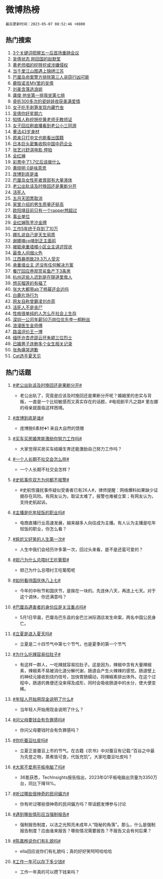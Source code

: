 # 微博热榜

`最后更新时间：2023-05-07 08:52:46 +0800`

## 热门搜索

1. [3个关键词把握五一后首场重磅会议](https://m.weibo.cn/search?containerid=100103type%3D1%26t%3D10%26q%3D%233%E4%B8%AA%E5%85%B3%E9%94%AE%E8%AF%8D%E6%8A%8A%E6%8F%A1%E4%BA%94%E4%B8%80%E5%90%8E%E9%A6%96%E5%9C%BA%E9%87%8D%E7%A3%85%E4%BC%9A%E8%AE%AE%23&stream_entry_id=51&isnewpage=1&extparam=seat%3D1%26dgr%3D0%26cate%3D10103%26pos%3D0%26stream_entry_id%3D51%26c_type%3D51%26filter_type%3Drealtimehot%26display_time%3D1683420763%26pre_seqid%3D168342076341701754967&luicode=10000011&lfid=106003type%253D25%2526t%253D3%2526disable_hot%253D1%2526filter_type%253Drealtimehot)
1. [吴倩状态 刚回国的赵默笙](https://m.weibo.cn/search?containerid=100103type%3D1%26t%3D10%26q%3D%E5%90%B4%E5%80%A9%E7%8A%B6%E6%80%81+%E5%88%9A%E5%9B%9E%E5%9B%BD%E7%9A%84%E8%B5%B5%E9%BB%98%E7%AC%99&stream_entry_id=31&isnewpage=1&extparam=seat%3D1%26q%3D%25E5%2590%25B4%25E5%2580%25A9%25E7%258A%25B6%25E6%2580%2581%2520%25E5%2588%259A%25E5%259B%259E%25E5%259B%25BD%25E7%259A%2584%25E8%25B5%25B5%25E9%25BB%2598%25E7%25AC%2599%26dgr%3D0%26cate%3D5001%26filter_type%3Drealtimehot%26stream_entry_id%3D31%26band_rank%3D1%26c_type%3D31%26lcate%3D5001%26pos%3D0%26realpos%3D1%26flag%3D2%26display_time%3D1683420763%26pre_seqid%3D168342076341701754967&luicode=10000011&lfid=106003type%253D25%2526t%253D3%2526disable_hot%253D1%2526filter_type%253Drealtimehot)
1. [黄老师唱的挖呀挖或涉嫌侵权](https://m.weibo.cn/search?containerid=100103type%3D1%26t%3D10%26q%3D%23%E9%BB%84%E8%80%81%E5%B8%88%E5%94%B1%E7%9A%84%E6%8C%96%E5%91%80%E6%8C%96%E6%88%96%E6%B6%89%E5%AB%8C%E4%BE%B5%E6%9D%83%23&stream_entry_id=31&isnewpage=1&extparam=seat%3D1%26q%3D%2523%25E9%25BB%2584%25E8%2580%2581%25E5%25B8%2588%25E5%2594%25B1%25E7%259A%2584%25E6%258C%2596%25E5%2591%2580%25E6%258C%2596%25E6%2588%2596%25E6%25B6%2589%25E5%25AB%258C%25E4%25BE%25B5%25E6%259D%2583%2523%26dgr%3D0%26cate%3D5001%26filter_type%3Drealtimehot%26stream_entry_id%3D31%26band_rank%3D2%26c_type%3D31%26lcate%3D5001%26pos%3D1%26realpos%3D2%26flag%3D0%26display_time%3D1683420763%26pre_seqid%3D168342076341701754967&luicode=10000011&lfid=106003type%253D25%2526t%253D3%2526disable_hot%253D1%2526filter_type%253Drealtimehot)
1. [当千里江山图遇上锦绣江苏](https://m.weibo.cn/search?containerid=100103type%3D1%26t%3D10%26q%3D%23%E5%BD%93%E5%8D%83%E9%87%8C%E6%B1%9F%E5%B1%B1%E5%9B%BE%E9%81%87%E4%B8%8A%E9%94%A6%E7%BB%A3%E6%B1%9F%E8%8B%8F%23&stream_entry_id=31&isnewpage=1&extparam=seat%3D1%26q%3D%2523%25E5%25BD%2593%25E5%258D%2583%25E9%2587%258C%25E6%25B1%259F%25E5%25B1%25B1%25E5%259B%25BE%25E9%2581%2587%25E4%25B8%258A%25E9%2594%25A6%25E7%25BB%25A3%25E6%25B1%259F%25E8%258B%258F%2523%26dgr%3D0%26cate%3D5001%26filter_type%3Drealtimehot%26stream_entry_id%3D31%26band_rank%3D3%26c_type%3D31%26lcate%3D5001%26pos%3D2%26realpos%3D3%26flag%3D0%26display_time%3D1683420763%26pre_seqid%3D168342076341701754967&luicode=10000011&lfid=106003type%253D25%2526t%253D3%2526disable_hot%253D1%2526filter_type%253Drealtimehot)
1. [巴厘岛命案警方排除第三人盗窃行凶可能](https://m.weibo.cn/search?containerid=100103type%3D1%26t%3D10%26q%3D%23%E5%B7%B4%E5%8E%98%E5%B2%9B%E5%91%BD%E6%A1%88%E8%AD%A6%E6%96%B9%E6%8E%92%E9%99%A4%E7%AC%AC%E4%B8%89%E4%BA%BA%E7%9B%97%E7%AA%83%E8%A1%8C%E5%87%B6%E5%8F%AF%E8%83%BD%23&stream_entry_id=31&isnewpage=1&extparam=seat%3D1%26q%3D%2523%25E5%25B7%25B4%25E5%258E%2598%25E5%25B2%259B%25E5%2591%25BD%25E6%25A1%2588%25E8%25AD%25A6%25E6%2596%25B9%25E6%258E%2592%25E9%2599%25A4%25E7%25AC%25AC%25E4%25B8%2589%25E4%25BA%25BA%25E7%259B%2597%25E7%25AA%2583%25E8%25A1%258C%25E5%2587%25B6%25E5%258F%25AF%25E8%2583%25BD%2523%26dgr%3D0%26cate%3D5001%26filter_type%3Drealtimehot%26stream_entry_id%3D31%26band_rank%3D4%26c_type%3D31%26lcate%3D5001%26pos%3D3%26realpos%3D4%26flag%3D0%26display_time%3D1683420763%26pre_seqid%3D168342076341701754967&luicode=10000011&lfid=106003type%253D25%2526t%253D3%2526disable_hot%253D1%2526filter_type%253Drealtimehot)
1. [鹿晗诺言MV里的吴倩](https://m.weibo.cn/search?containerid=100103type%3D1%26t%3D10%26q%3D%23%E9%B9%BF%E6%99%97%E8%AF%BA%E8%A8%80MV%E9%87%8C%E7%9A%84%E5%90%B4%E5%80%A9%23&stream_entry_id=31&isnewpage=1&extparam=seat%3D1%26q%3D%2523%25E9%25B9%25BF%25E6%2599%2597%25E8%25AF%25BA%25E8%25A8%2580MV%25E9%2587%258C%25E7%259A%2584%25E5%2590%25B4%25E5%2580%25A9%2523%26dgr%3D0%26cate%3D5001%26filter_type%3Drealtimehot%26stream_entry_id%3D31%26band_rank%3D5%26c_type%3D31%26lcate%3D5001%26pos%3D4%26realpos%3D5%26flag%3D0%26display_time%3D1683420763%26pre_seqid%3D168342076341701754967&luicode=10000011&lfid=106003type%253D25%2526t%253D3%2526disable_hot%253D1%2526filter_type%253Drealtimehot)
1. [刘美含落选浪姐](https://m.weibo.cn/search?containerid=100103type%3D1%26t%3D10%26q%3D%E5%88%98%E7%BE%8E%E5%90%AB%E8%90%BD%E9%80%89%E6%B5%AA%E5%A7%90&stream_entry_id=31&isnewpage=1&extparam=seat%3D1%26q%3D%25E5%2588%2598%25E7%25BE%258E%25E5%2590%25AB%25E8%2590%25BD%25E9%2580%2589%25E6%25B5%25AA%25E5%25A7%2590%26dgr%3D0%26cate%3D5001%26filter_type%3Drealtimehot%26stream_entry_id%3D31%26band_rank%3D6%26c_type%3D31%26lcate%3D5001%26pos%3D5%26realpos%3D6%26flag%3D16%26display_time%3D1683420763%26pre_seqid%3D168342076341701754967&luicode=10000011&lfid=106003type%253D25%2526t%253D3%2526disable_hot%253D1%2526filter_type%253Drealtimehot)
1. [龚俊 他坐第一排我坐第七排](https://m.weibo.cn/search?containerid=100103type%3D1%26t%3D10%26q%3D%E9%BE%9A%E4%BF%8A+%E4%BB%96%E5%9D%90%E7%AC%AC%E4%B8%80%E6%8E%92%E6%88%91%E5%9D%90%E7%AC%AC%E4%B8%83%E6%8E%92&stream_entry_id=31&isnewpage=1&extparam=seat%3D1%26q%3D%25E9%25BE%259A%25E4%25BF%258A%2520%25E4%25BB%2596%25E5%259D%2590%25E7%25AC%25AC%25E4%25B8%2580%25E6%258E%2592%25E6%2588%2591%25E5%259D%2590%25E7%25AC%25AC%25E4%25B8%2583%25E6%258E%2592%26dgr%3D0%26cate%3D5001%26filter_type%3Drealtimehot%26stream_entry_id%3D31%26band_rank%3D7%26c_type%3D31%26lcate%3D5001%26pos%3D6%26realpos%3D7%26flag%3D0%26display_time%3D1683420763%26pre_seqid%3D168342076341701754967&luicode=10000011&lfid=106003type%253D25%2526t%253D3%2526disable_hot%253D1%2526filter_type%253Drealtimehot)
1. [骨折300多次的瓷娃娃收获美满爱情](https://m.weibo.cn/search?containerid=100103type%3D1%26t%3D10%26q%3D%23%E9%AA%A8%E6%8A%98300%E5%A4%9A%E6%AC%A1%E7%9A%84%E7%93%B7%E5%A8%83%E5%A8%83%E6%94%B6%E8%8E%B7%E7%BE%8E%E6%BB%A1%E7%88%B1%E6%83%85%23&stream_entry_id=31&isnewpage=1&extparam=seat%3D1%26q%3D%2523%25E9%25AA%25A8%25E6%258A%2598300%25E5%25A4%259A%25E6%25AC%25A1%25E7%259A%2584%25E7%2593%25B7%25E5%25A8%2583%25E5%25A8%2583%25E6%2594%25B6%25E8%258E%25B7%25E7%25BE%258E%25E6%25BB%25A1%25E7%2588%25B1%25E6%2583%2585%2523%26dgr%3D0%26cate%3D5001%26filter_type%3Drealtimehot%26stream_entry_id%3D31%26band_rank%3D8%26c_type%3D31%26lcate%3D5001%26pos%3D7%26realpos%3D8%26flag%3D0%26display_time%3D1683420763%26pre_seqid%3D168342076341701754967&luicode=10000011&lfid=106003type%253D25%2526t%253D3%2526disable_hot%253D1%2526filter_type%253Drealtimehot)
1. [女子吃手剥笋发现内藏竹虫](https://m.weibo.cn/search?containerid=100103type%3D1%26t%3D10%26q%3D%23%E5%A5%B3%E5%AD%90%E5%90%83%E6%89%8B%E5%89%A5%E7%AC%8B%E5%8F%91%E7%8E%B0%E5%86%85%E8%97%8F%E7%AB%B9%E8%99%AB%23&stream_entry_id=31&isnewpage=1&extparam=seat%3D1%26q%3D%2523%25E5%25A5%25B3%25E5%25AD%2590%25E5%2590%2583%25E6%2589%258B%25E5%2589%25A5%25E7%25AC%258B%25E5%258F%2591%25E7%258E%25B0%25E5%2586%2585%25E8%2597%258F%25E7%25AB%25B9%25E8%2599%25AB%2523%26dgr%3D0%26cate%3D5001%26filter_type%3Drealtimehot%26stream_entry_id%3D31%26band_rank%3D9%26c_type%3D31%26lcate%3D5001%26pos%3D8%26realpos%3D9%26flag%3D0%26display_time%3D1683420763%26pre_seqid%3D168342076341701754967&luicode=10000011&lfid=106003type%253D25%2526t%253D3%2526disable_hot%253D1%2526filter_type%253Drealtimehot)
1. [吴倩你好星期六](https://m.weibo.cn/search?containerid=100103type%3D1%26t%3D10%26q%3D%E5%90%B4%E5%80%A9%E4%BD%A0%E5%A5%BD%E6%98%9F%E6%9C%9F%E5%85%AD&stream_entry_id=31&isnewpage=1&extparam=seat%3D1%26q%3D%25E5%2590%25B4%25E5%2580%25A9%25E4%25BD%25A0%25E5%25A5%25BD%25E6%2598%259F%25E6%259C%259F%25E5%2585%25AD%26dgr%3D0%26cate%3D5001%26filter_type%3Drealtimehot%26stream_entry_id%3D31%26band_rank%3D10%26c_type%3D31%26lcate%3D5001%26pos%3D9%26realpos%3D10%26flag%3D1%26display_time%3D1683420763%26pre_seqid%3D168342076341701754967&luicode=10000011&lfid=106003type%253D25%2526t%253D3%2526disable_hot%253D1%2526filter_type%253Drealtimehot)
1. [知情人称挖呀挖黄老师无教师证](https://m.weibo.cn/search?containerid=100103type%3D1%26t%3D10%26q%3D%23%E7%9F%A5%E6%83%85%E4%BA%BA%E7%A7%B0%E6%8C%96%E5%91%80%E6%8C%96%E9%BB%84%E8%80%81%E5%B8%88%E6%97%A0%E6%95%99%E5%B8%88%E8%AF%81%23&stream_entry_id=31&isnewpage=1&extparam=seat%3D1%26q%3D%2523%25E7%259F%25A5%25E6%2583%2585%25E4%25BA%25BA%25E7%25A7%25B0%25E6%258C%2596%25E5%2591%2580%25E6%258C%2596%25E9%25BB%2584%25E8%2580%2581%25E5%25B8%2588%25E6%2597%25A0%25E6%2595%2599%25E5%25B8%2588%25E8%25AF%2581%2523%26dgr%3D0%26cate%3D5001%26filter_type%3Drealtimehot%26stream_entry_id%3D31%26band_rank%3D11%26c_type%3D31%26lcate%3D5001%26pos%3D10%26realpos%3D11%26flag%3D2%26display_time%3D1683420763%26pre_seqid%3D168342076341701754967&luicode=10000011&lfid=106003type%253D25%2526t%253D3%2526disable_hot%253D1%2526filter_type%253Drealtimehot)
1. [女子回应刷直播看到老公小三同游](https://m.weibo.cn/search?containerid=100103type%3D1%26t%3D10%26q%3D%23%E5%A5%B3%E5%AD%90%E5%9B%9E%E5%BA%94%E5%88%B7%E7%9B%B4%E6%92%AD%E7%9C%8B%E5%88%B0%E8%80%81%E5%85%AC%E5%B0%8F%E4%B8%89%E5%90%8C%E6%B8%B8%23&stream_entry_id=31&isnewpage=1&extparam=seat%3D1%26q%3D%2523%25E5%25A5%25B3%25E5%25AD%2590%25E5%259B%259E%25E5%25BA%2594%25E5%2588%25B7%25E7%259B%25B4%25E6%2592%25AD%25E7%259C%258B%25E5%2588%25B0%25E8%2580%2581%25E5%2585%25AC%25E5%25B0%258F%25E4%25B8%2589%25E5%2590%258C%25E6%25B8%25B8%2523%26dgr%3D0%26cate%3D5001%26filter_type%3Drealtimehot%26stream_entry_id%3D31%26band_rank%3D12%26c_type%3D31%26lcate%3D5001%26pos%3D11%26realpos%3D12%26flag%3D2%26display_time%3D1683420763%26pre_seqid%3D168342076341701754967&luicode=10000011&lfid=106003type%253D25%2526t%253D3%2526disable_hot%253D1%2526filter_type%253Drealtimehot)
1. [董洁43岁身材](https://m.weibo.cn/search?containerid=100103type%3D1%26t%3D10%26q%3D%23%E8%91%A3%E6%B4%8143%E5%B2%81%E8%BA%AB%E6%9D%90%23&stream_entry_id=31&isnewpage=1&extparam=seat%3D1%26q%3D%2523%25E8%2591%25A3%25E6%25B4%258143%25E5%25B2%2581%25E8%25BA%25AB%25E6%259D%2590%2523%26dgr%3D0%26cate%3D5001%26filter_type%3Drealtimehot%26stream_entry_id%3D31%26band_rank%3D13%26c_type%3D31%26lcate%3D5001%26pos%3D12%26realpos%3D13%26flag%3D1%26display_time%3D1683420763%26pre_seqid%3D168342076341701754967&luicode=10000011&lfid=106003type%253D25%2526t%253D3%2526disable_hot%253D1%2526filter_type%253Drealtimehot)
1. [原来只打中文也能看出国籍](https://m.weibo.cn/search?containerid=100103type%3D1%26t%3D10%26q%3D%23%E5%8E%9F%E6%9D%A5%E5%8F%AA%E6%89%93%E4%B8%AD%E6%96%87%E4%B9%9F%E8%83%BD%E7%9C%8B%E5%87%BA%E5%9B%BD%E7%B1%8D%23&stream_entry_id=31&isnewpage=1&extparam=seat%3D1%26q%3D%2523%25E5%258E%259F%25E6%259D%25A5%25E5%258F%25AA%25E6%2589%2593%25E4%25B8%25AD%25E6%2596%2587%25E4%25B9%259F%25E8%2583%25BD%25E7%259C%258B%25E5%2587%25BA%25E5%259B%25BD%25E7%25B1%258D%2523%26dgr%3D0%26cate%3D5001%26filter_type%3Drealtimehot%26stream_entry_id%3D31%26band_rank%3D14%26c_type%3D31%26lcate%3D5001%26pos%3D13%26realpos%3D14%26flag%3D1%26display_time%3D1683420763%26pre_seqid%3D168342076341701754967&luicode=10000011&lfid=106003type%253D25%2526t%253D3%2526disable_hot%253D1%2526filter_type%253Drealtimehot)
1. [日本巨头密集收购中国中药企业](https://m.weibo.cn/search?containerid=100103type%3D1%26t%3D10%26q%3D%23%E6%97%A5%E6%9C%AC%E5%B7%A8%E5%A4%B4%E5%AF%86%E9%9B%86%E6%94%B6%E8%B4%AD%E4%B8%AD%E5%9B%BD%E4%B8%AD%E8%8D%AF%E4%BC%81%E4%B8%9A%23&stream_entry_id=31&isnewpage=1&extparam=seat%3D1%26q%3D%2523%25E6%2597%25A5%25E6%259C%25AC%25E5%25B7%25A8%25E5%25A4%25B4%25E5%25AF%2586%25E9%259B%2586%25E6%2594%25B6%25E8%25B4%25AD%25E4%25B8%25AD%25E5%259B%25BD%25E4%25B8%25AD%25E8%258D%25AF%25E4%25BC%2581%25E4%25B8%259A%2523%26dgr%3D0%26cate%3D5001%26filter_type%3Drealtimehot%26stream_entry_id%3D31%26band_rank%3D15%26c_type%3D31%26lcate%3D5001%26pos%3D14%26realpos%3D15%26flag%3D1%26display_time%3D1683420763%26pre_seqid%3D168342076341701754967&luicode=10000011&lfid=106003type%253D25%2526t%253D3%2526disable_hot%253D1%2526filter_type%253Drealtimehot)
1. [张艺兴舒淇电影 停拍](https://m.weibo.cn/search?containerid=100103type%3D1%26t%3D10%26q%3D%E5%BC%A0%E8%89%BA%E5%85%B4%E8%88%92%E6%B7%87%E7%94%B5%E5%BD%B1+%E5%81%9C%E6%8B%8D&stream_entry_id=31&isnewpage=1&extparam=seat%3D1%26q%3D%25E5%25BC%25A0%25E8%2589%25BA%25E5%2585%25B4%25E8%2588%2592%25E6%25B7%2587%25E7%2594%25B5%25E5%25BD%25B1%2520%25E5%2581%259C%25E6%258B%258D%26dgr%3D0%26cate%3D5001%26filter_type%3Drealtimehot%26stream_entry_id%3D31%26band_rank%3D16%26c_type%3D31%26lcate%3D5001%26pos%3D15%26realpos%3D16%26flag%3D0%26display_time%3D1683420763%26pre_seqid%3D168342076341701754967&luicode=10000011&lfid=106003type%253D25%2526t%253D3%2526disable_hot%253D1%2526filter_type%253Drealtimehot)
1. [全红婵](https://m.weibo.cn/search?containerid=100103type%3D1%26t%3D10%26q%3D%E5%85%A8%E7%BA%A2%E5%A9%B5&stream_entry_id=31&isnewpage=1&extparam=seat%3D1%26q%3D%25E5%2585%25A8%25E7%25BA%25A2%25E5%25A9%25B5%26dgr%3D0%26cate%3D5001%26filter_type%3Drealtimehot%26stream_entry_id%3D31%26band_rank%3D17%26c_type%3D31%26lcate%3D5001%26pos%3D16%26realpos%3D17%26flag%3D0%26display_time%3D1683420763%26pre_seqid%3D168342076341701754967&luicode=10000011&lfid=106003type%253D25%2526t%253D3%2526disable_hot%253D1%2526filter_type%253Drealtimehot)
1. [彩票中了1.7亿后该做什么](https://m.weibo.cn/search?containerid=100103type%3D1%26t%3D10%26q%3D%23%E5%BD%A9%E7%A5%A8%E4%B8%AD%E4%BA%861.7%E4%BA%BF%E5%90%8E%E8%AF%A5%E5%81%9A%E4%BB%80%E4%B9%88%23&stream_entry_id=31&isnewpage=1&extparam=seat%3D1%26q%3D%2523%25E5%25BD%25A9%25E7%25A5%25A8%25E4%25B8%25AD%25E4%25BA%25861.7%25E4%25BA%25BF%25E5%2590%258E%25E8%25AF%25A5%25E5%2581%259A%25E4%25BB%2580%25E4%25B9%2588%2523%26dgr%3D0%26cate%3D5001%26filter_type%3Drealtimehot%26stream_entry_id%3D31%26band_rank%3D18%26c_type%3D31%26lcate%3D5001%26pos%3D17%26realpos%3D18%26flag%3D0%26display_time%3D1683420763%26pre_seqid%3D168342076341701754967&luicode=10000011&lfid=106003type%253D25%2526t%253D3%2526disable_hot%253D1%2526filter_type%253Drealtimehot)
1. [黄晓明 0是啥意思](https://m.weibo.cn/search?containerid=100103type%3D1%26t%3D10%26q%3D%E9%BB%84%E6%99%93%E6%98%8E+0%E6%98%AF%E5%95%A5%E6%84%8F%E6%80%9D&stream_entry_id=31&isnewpage=1&extparam=seat%3D1%26q%3D%25E9%25BB%2584%25E6%2599%2593%25E6%2598%258E%25200%25E6%2598%25AF%25E5%2595%25A5%25E6%2584%258F%25E6%2580%259D%26dgr%3D0%26cate%3D5001%26filter_type%3Drealtimehot%26stream_entry_id%3D31%26band_rank%3D19%26c_type%3D31%26lcate%3D5001%26pos%3D18%26realpos%3D19%26flag%3D0%26display_time%3D1683420763%26pre_seqid%3D168342076341701754967&luicode=10000011&lfid=106003type%253D25%2526t%253D3%2526disable_hot%253D1%2526filter_type%253Drealtimehot)
1. [庞博到底是谁](https://m.weibo.cn/search?containerid=100103type%3D1%26t%3D10%26q%3D%23%E5%BA%9E%E5%8D%9A%E5%88%B0%E5%BA%95%E6%98%AF%E8%B0%81%23&stream_entry_id=31&isnewpage=1&extparam=seat%3D1%26q%3D%2523%25E5%25BA%259E%25E5%258D%259A%25E5%2588%25B0%25E5%25BA%2595%25E6%2598%25AF%25E8%25B0%2581%2523%26dgr%3D0%26cate%3D5001%26filter_type%3Drealtimehot%26stream_entry_id%3D31%26band_rank%3D20%26c_type%3D31%26lcate%3D5001%26pos%3D19%26realpos%3D20%26flag%3D0%26display_time%3D1683420763%26pre_seqid%3D168342076341701754967&luicode=10000011&lfid=106003type%253D25%2526t%253D3%2526disable_hot%253D1%2526filter_type%253Drealtimehot)
1. [巴厘岛女性死者胃部有大量液体](https://m.weibo.cn/search?containerid=100103type%3D1%26t%3D10%26q%3D%23%E5%B7%B4%E5%8E%98%E5%B2%9B%E5%A5%B3%E6%80%A7%E6%AD%BB%E8%80%85%E8%83%83%E9%83%A8%E6%9C%89%E5%A4%A7%E9%87%8F%E6%B6%B2%E4%BD%93%23&stream_entry_id=31&isnewpage=1&extparam=seat%3D1%26q%3D%2523%25E5%25B7%25B4%25E5%258E%2598%25E5%25B2%259B%25E5%25A5%25B3%25E6%2580%25A7%25E6%25AD%25BB%25E8%2580%2585%25E8%2583%2583%25E9%2583%25A8%25E6%259C%2589%25E5%25A4%25A7%25E9%2587%258F%25E6%25B6%25B2%25E4%25BD%2593%2523%26dgr%3D0%26cate%3D5001%26filter_type%3Drealtimehot%26stream_entry_id%3D31%26band_rank%3D21%26c_type%3D31%26lcate%3D5001%26pos%3D20%26realpos%3D21%26flag%3D2%26display_time%3D1683420763%26pre_seqid%3D168342076341701754967&luicode=10000011&lfid=106003type%253D25%2526t%253D3%2526disable_hot%253D1%2526filter_type%253Drealtimehot)
1. [老公出轨该及时挽回还是果断分开](https://m.weibo.cn/search?containerid=100103type%3D1%26t%3D10%26q%3D%23%E8%80%81%E5%85%AC%E5%87%BA%E8%BD%A8%E8%AF%A5%E5%8F%8A%E6%97%B6%E6%8C%BD%E5%9B%9E%E8%BF%98%E6%98%AF%E6%9E%9C%E6%96%AD%E5%88%86%E5%BC%80%23&stream_entry_id=31&isnewpage=1&extparam=seat%3D1%26q%3D%2523%25E8%2580%2581%25E5%2585%25AC%25E5%2587%25BA%25E8%25BD%25A8%25E8%25AF%25A5%25E5%258F%258A%25E6%2597%25B6%25E6%258C%25BD%25E5%259B%259E%25E8%25BF%2598%25E6%2598%25AF%25E6%259E%259C%25E6%2596%25AD%25E5%2588%2586%25E5%25BC%2580%2523%26dgr%3D0%26cate%3D5001%26filter_type%3Drealtimehot%26stream_entry_id%3D31%26band_rank%3D22%26c_type%3D31%26lcate%3D5001%26pos%3D21%26realpos%3D22%26flag%3D1%26display_time%3D1683420763%26pre_seqid%3D168342076341701754967&luicode=10000011&lfid=106003type%253D25%2526t%253D3%2526disable_hot%253D1%2526filter_type%253Drealtimehot)
1. [活死人](https://m.weibo.cn/search?containerid=100103type%3D1%26t%3D10%26q%3D%E6%B4%BB%E6%AD%BB%E4%BA%BA&stream_entry_id=31&isnewpage=1&extparam=seat%3D1%26q%3D%25E6%25B4%25BB%25E6%25AD%25BB%25E4%25BA%25BA%26dgr%3D0%26cate%3D5001%26filter_type%3Drealtimehot%26stream_entry_id%3D31%26band_rank%3D23%26c_type%3D31%26lcate%3D5001%26pos%3D22%26realpos%3D23%26flag%3D0%26display_time%3D1683420763%26pre_seqid%3D168342076341701754967&luicode=10000011&lfid=106003type%253D25%2526t%253D3%2526disable_hot%253D1%2526filter_type%253Drealtimehot)
1. [五月天团票取消](https://m.weibo.cn/search?containerid=100103type%3D1%26t%3D10%26q%3D%23%E4%BA%94%E6%9C%88%E5%A4%A9%E5%9B%A2%E7%A5%A8%E5%8F%96%E6%B6%88%23&stream_entry_id=31&isnewpage=1&extparam=seat%3D1%26q%3D%2523%25E4%25BA%2594%25E6%259C%2588%25E5%25A4%25A9%25E5%259B%25A2%25E7%25A5%25A8%25E5%258F%2596%25E6%25B6%2588%2523%26dgr%3D0%26cate%3D5001%26filter_type%3Drealtimehot%26stream_entry_id%3D31%26band_rank%3D24%26c_type%3D31%26lcate%3D5001%26pos%3D23%26realpos%3D24%26flag%3D1%26display_time%3D1683420763%26pre_seqid%3D168342076341701754967&luicode=10000011&lfid=106003type%253D25%2526t%253D3%2526disable_hot%253D1%2526filter_type%253Drealtimehot)
1. [家里介绍的男生质量还挺高](https://m.weibo.cn/search?containerid=100103type%3D1%26t%3D10%26q%3D%23%E5%AE%B6%E9%87%8C%E4%BB%8B%E7%BB%8D%E7%9A%84%E7%94%B7%E7%94%9F%E8%B4%A8%E9%87%8F%E8%BF%98%E6%8C%BA%E9%AB%98%23&stream_entry_id=31&isnewpage=1&extparam=seat%3D1%26q%3D%2523%25E5%25AE%25B6%25E9%2587%258C%25E4%25BB%258B%25E7%25BB%258D%25E7%259A%2584%25E7%2594%25B7%25E7%2594%259F%25E8%25B4%25A8%25E9%2587%258F%25E8%25BF%2598%25E6%258C%25BA%25E9%25AB%2598%2523%26dgr%3D0%26cate%3D5001%26filter_type%3Drealtimehot%26stream_entry_id%3D31%26band_rank%3D25%26c_type%3D31%26lcate%3D5001%26pos%3D24%26realpos%3D25%26flag%3D0%26display_time%3D1683420763%26pre_seqid%3D168342076341701754967&luicode=10000011&lfid=106003type%253D25%2526t%253D3%2526disable_hot%253D1%2526filter_type%253Drealtimehot)
1. [欧阳靖目前只有一个rapper想超过](https://m.weibo.cn/search?containerid=100103type%3D1%26t%3D10%26q%3D%23%E6%AC%A7%E9%98%B3%E9%9D%96%E7%9B%AE%E5%89%8D%E5%8F%AA%E6%9C%89%E4%B8%80%E4%B8%AArapper%E6%83%B3%E8%B6%85%E8%BF%87%23&stream_entry_id=31&isnewpage=1&extparam=seat%3D1%26q%3D%2523%25E6%25AC%25A7%25E9%2598%25B3%25E9%259D%2596%25E7%259B%25AE%25E5%2589%258D%25E5%258F%25AA%25E6%259C%2589%25E4%25B8%2580%25E4%25B8%25AArapper%25E6%2583%25B3%25E8%25B6%2585%25E8%25BF%2587%2523%26dgr%3D0%26cate%3D5001%26filter_type%3Drealtimehot%26stream_entry_id%3D31%26band_rank%3D26%26c_type%3D31%26lcate%3D5001%26pos%3D25%26realpos%3D26%26flag%3D1%26display_time%3D1683420763%26pre_seqid%3D168342076341701754967&luicode=10000011&lfid=106003type%253D25%2526t%253D3%2526disable_hot%253D1%2526filter_type%253Drealtimehot)
1. [事业单位](https://m.weibo.cn/search?containerid=100103type%3D1%26t%3D10%26q%3D%E4%BA%8B%E4%B8%9A%E5%8D%95%E4%BD%8D&stream_entry_id=31&isnewpage=1&extparam=seat%3D1%26q%3D%25E4%25BA%258B%25E4%25B8%259A%25E5%258D%2595%25E4%25BD%258D%26dgr%3D0%26cate%3D5001%26filter_type%3Drealtimehot%26stream_entry_id%3D31%26band_rank%3D27%26c_type%3D31%26lcate%3D5001%26pos%3D26%26realpos%3D27%26flag%3D1%26display_time%3D1683420763%26pre_seqid%3D168342076341701754967&luicode=10000011&lfid=106003type%253D25%2526t%253D3%2526disable_hot%253D1%2526filter_type%253Drealtimehot)
1. [全红婵陈芋汐金牌](https://m.weibo.cn/search?containerid=100103type%3D1%26t%3D10%26q%3D%23%E5%85%A8%E7%BA%A2%E5%A9%B5%E9%99%88%E8%8A%8B%E6%B1%90%E9%87%91%E7%89%8C%23&stream_entry_id=31&isnewpage=1&extparam=seat%3D1%26q%3D%2523%25E5%2585%25A8%25E7%25BA%25A2%25E5%25A9%25B5%25E9%2599%2588%25E8%258A%258B%25E6%25B1%2590%25E9%2587%2591%25E7%2589%258C%2523%26dgr%3D0%26cate%3D5001%26filter_type%3Drealtimehot%26stream_entry_id%3D31%26band_rank%3D28%26c_type%3D31%26lcate%3D5001%26pos%3D27%26realpos%3D28%26flag%3D1%26display_time%3D1683420763%26pre_seqid%3D168342076341701754967&luicode=10000011&lfid=106003type%253D25%2526t%253D3%2526disable_hot%253D1%2526filter_type%253Drealtimehot)
1. [工作5年终于存到了10万](https://m.weibo.cn/search?containerid=100103type%3D1%26t%3D10%26q%3D%23%E5%B7%A5%E4%BD%9C5%E5%B9%B4%E7%BB%88%E4%BA%8E%E5%AD%98%E5%88%B0%E4%BA%8610%E4%B8%87%23&stream_entry_id=31&isnewpage=1&extparam=seat%3D1%26q%3D%2523%25E5%25B7%25A5%25E4%25BD%259C5%25E5%25B9%25B4%25E7%25BB%2588%25E4%25BA%258E%25E5%25AD%2598%25E5%2588%25B0%25E4%25BA%258610%25E4%25B8%2587%2523%26dgr%3D0%26cate%3D5001%26filter_type%3Drealtimehot%26stream_entry_id%3D31%26band_rank%3D29%26c_type%3D31%26lcate%3D5001%26pos%3D28%26realpos%3D29%26flag%3D0%26display_time%3D1683420763%26pre_seqid%3D168342076341701754967&luicode=10000011&lfid=106003type%253D25%2526t%253D3%2526disable_hot%253D1%2526filter_type%253Drealtimehot)
1. [娜扎说自己是天生丽质](https://m.weibo.cn/search?containerid=100103type%3D1%26t%3D10%26q%3D%23%E5%A8%9C%E6%89%8E%E8%AF%B4%E8%87%AA%E5%B7%B1%E6%98%AF%E5%A4%A9%E7%94%9F%E4%B8%BD%E8%B4%A8%23&stream_entry_id=31&isnewpage=1&extparam=seat%3D1%26q%3D%2523%25E5%25A8%259C%25E6%2589%258E%25E8%25AF%25B4%25E8%2587%25AA%25E5%25B7%25B1%25E6%2598%25AF%25E5%25A4%25A9%25E7%2594%259F%25E4%25B8%25BD%25E8%25B4%25A8%2523%26dgr%3D0%26cate%3D5001%26filter_type%3Drealtimehot%26stream_entry_id%3D31%26band_rank%3D30%26c_type%3D31%26lcate%3D5001%26pos%3D29%26realpos%3D30%26flag%3D1%26display_time%3D1683420763%26pre_seqid%3D168342076341701754967&luicode=10000011&lfid=106003type%253D25%2526t%253D3%2526disable_hot%253D1%2526filter_type%253Drealtimehot)
1. [谢娜嗑cp嗑到正主面前](https://m.weibo.cn/search?containerid=100103type%3D1%26t%3D10%26q%3D%23%E8%B0%A2%E5%A8%9C%E5%97%91cp%E5%97%91%E5%88%B0%E6%AD%A3%E4%B8%BB%E9%9D%A2%E5%89%8D%23&stream_entry_id=31&isnewpage=1&extparam=seat%3D1%26q%3D%2523%25E8%25B0%25A2%25E5%25A8%259C%25E5%2597%2591cp%25E5%2597%2591%25E5%2588%25B0%25E6%25AD%25A3%25E4%25B8%25BB%25E9%259D%25A2%25E5%2589%258D%2523%26dgr%3D0%26cate%3D5001%26filter_type%3Drealtimehot%26stream_entry_id%3D31%26band_rank%3D31%26c_type%3D31%26lcate%3D5001%26pos%3D30%26realpos%3D31%26flag%3D0%26display_time%3D1683420763%26pre_seqid%3D168342076341701754967&luicode=10000011&lfid=106003type%253D25%2526t%253D3%2526disable_hot%253D1%2526filter_type%253Drealtimehot)
1. [被砸承重墙楼小区业主讲述现状](https://m.weibo.cn/search?containerid=100103type%3D1%26t%3D10%26q%3D%23%E8%A2%AB%E7%A0%B8%E6%89%BF%E9%87%8D%E5%A2%99%E6%A5%BC%E5%B0%8F%E5%8C%BA%E4%B8%9A%E4%B8%BB%E8%AE%B2%E8%BF%B0%E7%8E%B0%E7%8A%B6%23&stream_entry_id=31&isnewpage=1&extparam=seat%3D1%26q%3D%2523%25E8%25A2%25AB%25E7%25A0%25B8%25E6%2589%25BF%25E9%2587%258D%25E5%25A2%2599%25E6%25A5%25BC%25E5%25B0%258F%25E5%258C%25BA%25E4%25B8%259A%25E4%25B8%25BB%25E8%25AE%25B2%25E8%25BF%25B0%25E7%258E%25B0%25E7%258A%25B6%2523%26dgr%3D0%26cate%3D5001%26filter_type%3Drealtimehot%26stream_entry_id%3D31%26band_rank%3D32%26c_type%3D31%26lcate%3D5001%26pos%3D31%26realpos%3D32%26flag%3D1%26display_time%3D1683420763%26pre_seqid%3D168342076341701754967&luicode=10000011&lfid=106003type%253D25%2526t%253D3%2526disable_hot%253D1%2526filter_type%253Drealtimehot)
1. [最食人间烟火色](https://m.weibo.cn/search?containerid=100103type%3D1%26t%3D10%26q%3D%E6%9C%80%E9%A3%9F%E4%BA%BA%E9%97%B4%E7%83%9F%E7%81%AB%E8%89%B2&stream_entry_id=31&isnewpage=1&extparam=seat%3D1%26q%3D%25E6%259C%2580%25E9%25A3%259F%25E4%25BA%25BA%25E9%2597%25B4%25E7%2583%259F%25E7%2581%25AB%25E8%2589%25B2%26dgr%3D0%26cate%3D5001%26filter_type%3Drealtimehot%26stream_entry_id%3D31%26band_rank%3D33%26c_type%3D31%26lcate%3D5001%26pos%3D32%26realpos%3D33%26flag%3D1%26display_time%3D1683420763%26pre_seqid%3D168342076341701754967&luicode=10000011&lfid=106003type%253D25%2526t%253D3%2526disable_hot%253D1%2526filter_type%253Drealtimehot)
1. [江西暴雨致29.3万人受灾](https://m.weibo.cn/search?containerid=100103type%3D1%26t%3D10%26q%3D%23%E6%B1%9F%E8%A5%BF%E6%9A%B4%E9%9B%A8%E8%87%B429.3%E4%B8%87%E4%BA%BA%E5%8F%97%E7%81%BE%23&stream_entry_id=31&isnewpage=1&extparam=seat%3D1%26q%3D%2523%25E6%25B1%259F%25E8%25A5%25BF%25E6%259A%25B4%25E9%259B%25A8%25E8%2587%25B429.3%25E4%25B8%2587%25E4%25BA%25BA%25E5%258F%2597%25E7%2581%25BE%2523%26dgr%3D0%26cate%3D5001%26filter_type%3Drealtimehot%26stream_entry_id%3D31%26band_rank%3D34%26c_type%3D31%26lcate%3D5001%26pos%3D33%26realpos%3D34%26flag%3D0%26display_time%3D1683420763%26pre_seqid%3D168342076341701754967&luicode=10000011&lfid=106003type%253D25%2526t%253D3%2526disable_hot%253D1%2526filter_type%253Drealtimehot)
1. [承重墙业主 还没有任何解决方案](https://m.weibo.cn/search?containerid=100103type%3D1%26t%3D10%26q%3D%E6%89%BF%E9%87%8D%E5%A2%99%E4%B8%9A%E4%B8%BB+%E8%BF%98%E6%B2%A1%E6%9C%89%E4%BB%BB%E4%BD%95%E8%A7%A3%E5%86%B3%E6%96%B9%E6%A1%88&stream_entry_id=31&isnewpage=1&extparam=seat%3D1%26q%3D%25E6%2589%25BF%25E9%2587%258D%25E5%25A2%2599%25E4%25B8%259A%25E4%25B8%25BB%2520%25E8%25BF%2598%25E6%25B2%25A1%25E6%259C%2589%25E4%25BB%25BB%25E4%25BD%2595%25E8%25A7%25A3%25E5%2586%25B3%25E6%2596%25B9%25E6%25A1%2588%26dgr%3D0%26cate%3D5001%26filter_type%3Drealtimehot%26stream_entry_id%3D31%26band_rank%3D35%26c_type%3D31%26lcate%3D5001%26pos%3D34%26realpos%3D35%26flag%3D0%26display_time%3D1683420763%26pre_seqid%3D168342076341701754967&luicode=10000011&lfid=106003type%253D25%2526t%253D3%2526disable_hot%253D1%2526filter_type%253Drealtimehot)
1. [餐厅回应养观赏鲨鱼产下3条崽](https://m.weibo.cn/search?containerid=100103type%3D1%26t%3D10%26q%3D%23%E9%A4%90%E5%8E%85%E5%9B%9E%E5%BA%94%E5%85%BB%E8%A7%82%E8%B5%8F%E9%B2%A8%E9%B1%BC%E4%BA%A7%E4%B8%8B3%E6%9D%A1%E5%B4%BD%23&stream_entry_id=31&isnewpage=1&extparam=seat%3D1%26q%3D%2523%25E9%25A4%2590%25E5%258E%2585%25E5%259B%259E%25E5%25BA%2594%25E5%2585%25BB%25E8%25A7%2582%25E8%25B5%258F%25E9%25B2%25A8%25E9%25B1%25BC%25E4%25BA%25A7%25E4%25B8%258B3%25E6%259D%25A1%25E5%25B4%25BD%2523%26dgr%3D0%26cate%3D5001%26filter_type%3Drealtimehot%26stream_entry_id%3D31%26band_rank%3D36%26c_type%3D31%26lcate%3D5001%26pos%3D35%26realpos%3D36%26flag%3D0%26display_time%3D1683420763%26pre_seqid%3D168342076341701754967&luicode=10000011&lfid=106003type%253D25%2526t%253D3%2526disable_hot%253D1%2526filter_type%253Drealtimehot)
1. [杭州这些人迟到是在隧道里救人](https://m.weibo.cn/search?containerid=100103type%3D1%26t%3D10%26q%3D%23%E6%9D%AD%E5%B7%9E%E8%BF%99%E4%BA%9B%E4%BA%BA%E8%BF%9F%E5%88%B0%E6%98%AF%E5%9C%A8%E9%9A%A7%E9%81%93%E9%87%8C%E6%95%91%E4%BA%BA%23&stream_entry_id=31&isnewpage=1&extparam=seat%3D1%26q%3D%2523%25E6%259D%25AD%25E5%25B7%259E%25E8%25BF%2599%25E4%25BA%259B%25E4%25BA%25BA%25E8%25BF%259F%25E5%2588%25B0%25E6%2598%25AF%25E5%259C%25A8%25E9%259A%25A7%25E9%2581%2593%25E9%2587%258C%25E6%2595%2591%25E4%25BA%25BA%2523%26dgr%3D0%26cate%3D5001%26filter_type%3Drealtimehot%26stream_entry_id%3D31%26band_rank%3D37%26c_type%3D31%26lcate%3D5001%26pos%3D36%26realpos%3D37%26flag%3D1%26display_time%3D1683420763%26pre_seqid%3D168342076341701754967&luicode=10000011&lfid=106003type%253D25%2526t%253D3%2526disable_hot%253D1%2526filter_type%253Drealtimehot)
1. [想买榴莲的有福了](https://m.weibo.cn/search?containerid=100103type%3D1%26t%3D10%26q%3D%23%E6%83%B3%E4%B9%B0%E6%A6%B4%E8%8E%B2%E7%9A%84%E6%9C%89%E7%A6%8F%E4%BA%86%23&stream_entry_id=31&isnewpage=1&extparam=seat%3D1%26q%3D%2523%25E6%2583%25B3%25E4%25B9%25B0%25E6%25A6%25B4%25E8%258E%25B2%25E7%259A%2584%25E6%259C%2589%25E7%25A6%258F%25E4%25BA%2586%2523%26dgr%3D0%26cate%3D5001%26filter_type%3Drealtimehot%26stream_entry_id%3D31%26band_rank%3D38%26c_type%3D31%26lcate%3D5001%26pos%3D37%26realpos%3D38%26flag%3D1%26display_time%3D1683420763%26pre_seqid%3D168342076341701754967&luicode=10000011&lfid=106003type%253D25%2526t%253D3%2526disable_hot%253D1%2526filter_type%253Drealtimehot)
1. [张大大都带ab了杨幂还会远吗](https://m.weibo.cn/search?containerid=100103type%3D1%26t%3D10%26q%3D%23%E5%BC%A0%E5%A4%A7%E5%A4%A7%E9%83%BD%E5%B8%A6ab%E4%BA%86%E6%9D%A8%E5%B9%82%E8%BF%98%E4%BC%9A%E8%BF%9C%E5%90%97%23&stream_entry_id=31&isnewpage=1&extparam=seat%3D1%26q%3D%2523%25E5%25BC%25A0%25E5%25A4%25A7%25E5%25A4%25A7%25E9%2583%25BD%25E5%25B8%25A6ab%25E4%25BA%2586%25E6%259D%25A8%25E5%25B9%2582%25E8%25BF%2598%25E4%25BC%259A%25E8%25BF%259C%25E5%2590%2597%2523%26dgr%3D0%26cate%3D5001%26filter_type%3Drealtimehot%26stream_entry_id%3D31%26band_rank%3D39%26c_type%3D31%26lcate%3D5001%26pos%3D38%26realpos%3D39%26flag%3D1%26display_time%3D1683420763%26pre_seqid%3D168342076341701754967&luicode=10000011&lfid=106003type%253D25%2526t%253D3%2526disable_hot%253D1%2526filter_type%253Drealtimehot)
1. [白鹿片场行为](https://m.weibo.cn/search?containerid=100103type%3D1%26t%3D10%26q%3D%23%E7%99%BD%E9%B9%BF%E7%89%87%E5%9C%BA%E8%A1%8C%E4%B8%BA%23&stream_entry_id=31&isnewpage=1&extparam=seat%3D1%26q%3D%2523%25E7%2599%25BD%25E9%25B9%25BF%25E7%2589%2587%25E5%259C%25BA%25E8%25A1%258C%25E4%25B8%25BA%2523%26dgr%3D0%26cate%3D5001%26filter_type%3Drealtimehot%26stream_entry_id%3D31%26band_rank%3D40%26c_type%3D31%26lcate%3D5001%26pos%3D39%26realpos%3D40%26flag%3D0%26display_time%3D1683420763%26pre_seqid%3D168342076341701754967&luicode=10000011&lfid=106003type%253D25%2526t%253D3%2526disable_hot%253D1%2526filter_type%253Drealtimehot)
1. [网友自称曾霸凌刘亦菲](https://m.weibo.cn/search?containerid=100103type%3D1%26t%3D10%26q%3D%23%E7%BD%91%E5%8F%8B%E8%87%AA%E7%A7%B0%E6%9B%BE%E9%9C%B8%E5%87%8C%E5%88%98%E4%BA%A6%E8%8F%B2%23&stream_entry_id=31&isnewpage=1&extparam=seat%3D1%26q%3D%2523%25E7%25BD%2591%25E5%258F%258B%25E8%2587%25AA%25E7%25A7%25B0%25E6%259B%25BE%25E9%259C%25B8%25E5%2587%258C%25E5%2588%2598%25E4%25BA%25A6%25E8%258F%25B2%2523%26dgr%3D0%26cate%3D5001%26filter_type%3Drealtimehot%26stream_entry_id%3D31%26band_rank%3D41%26c_type%3D31%26lcate%3D5001%26pos%3D40%26realpos%3D41%26flag%3D1%26display_time%3D1683420763%26pre_seqid%3D168342076341701754967&luicode=10000011&lfid=106003type%253D25%2526t%253D3%2526disable_hot%253D1%2526filter_type%253Drealtimehot)
1. [活死人不是丧尸](https://m.weibo.cn/search?containerid=100103type%3D1%26t%3D10%26q%3D%E6%B4%BB%E6%AD%BB%E4%BA%BA%E4%B8%8D%E6%98%AF%E4%B8%A7%E5%B0%B8&stream_entry_id=31&isnewpage=1&extparam=seat%3D1%26q%3D%25E6%25B4%25BB%25E6%25AD%25BB%25E4%25BA%25BA%25E4%25B8%258D%25E6%2598%25AF%25E4%25B8%25A7%25E5%25B0%25B8%26dgr%3D0%26cate%3D5001%26filter_type%3Drealtimehot%26stream_entry_id%3D31%26band_rank%3D42%26c_type%3D31%26lcate%3D5001%26pos%3D41%26realpos%3D42%26flag%3D0%26display_time%3D1683420763%26pre_seqid%3D168342076341701754967&luicode=10000011&lfid=106003type%253D25%2526t%253D3%2526disable_hot%253D1%2526filter_type%253Drealtimehot)
1. [性格很单纯的人怎么在社会上生存](https://m.weibo.cn/search?containerid=100103type%3D1%26t%3D10%26q%3D%E6%80%A7%E6%A0%BC%E5%BE%88%E5%8D%95%E7%BA%AF%E7%9A%84%E4%BA%BA%E6%80%8E%E4%B9%88%E5%9C%A8%E7%A4%BE%E4%BC%9A%E4%B8%8A%E7%94%9F%E5%AD%98&stream_entry_id=31&isnewpage=1&extparam=seat%3D1%26q%3D%25E6%2580%25A7%25E6%25A0%25BC%25E5%25BE%2588%25E5%258D%2595%25E7%25BA%25AF%25E7%259A%2584%25E4%25BA%25BA%25E6%2580%258E%25E4%25B9%2588%25E5%259C%25A8%25E7%25A4%25BE%25E4%25BC%259A%25E4%25B8%258A%25E7%2594%259F%25E5%25AD%2598%26dgr%3D0%26cate%3D5001%26filter_type%3Drealtimehot%26stream_entry_id%3D31%26band_rank%3D43%26c_type%3D31%26lcate%3D5001%26pos%3D42%26realpos%3D43%26flag%3D0%26display_time%3D1683420763%26pre_seqid%3D168342076341701754967&luicode=10000011&lfid=106003type%253D25%2526t%253D3%2526disable_hot%253D1%2526filter_type%253Drealtimehot)
1. [深圳一公司年薪50万岗位优先李一桐粉丝](https://m.weibo.cn/search?containerid=100103type%3D1%26t%3D10%26q%3D%23%E6%B7%B1%E5%9C%B3%E4%B8%80%E5%85%AC%E5%8F%B8%E5%B9%B4%E8%96%AA50%E4%B8%87%E5%B2%97%E4%BD%8D%E4%BC%98%E5%85%88%E6%9D%8E%E4%B8%80%E6%A1%90%E7%B2%89%E4%B8%9D%23&stream_entry_id=31&isnewpage=1&extparam=seat%3D1%26q%3D%2523%25E6%25B7%25B1%25E5%259C%25B3%25E4%25B8%2580%25E5%2585%25AC%25E5%258F%25B8%25E5%25B9%25B4%25E8%2596%25AA50%25E4%25B8%2587%25E5%25B2%2597%25E4%25BD%258D%25E4%25BC%2598%25E5%2585%2588%25E6%259D%258E%25E4%25B8%2580%25E6%25A1%2590%25E7%25B2%2589%25E4%25B8%259D%2523%26dgr%3D0%26cate%3D5001%26filter_type%3Drealtimehot%26stream_entry_id%3D31%26band_rank%3D44%26c_type%3D31%26lcate%3D5001%26pos%3D43%26realpos%3D44%26flag%3D0%26display_time%3D1683420763%26pre_seqid%3D168342076341701754967&luicode=10000011&lfid=106003type%253D25%2526t%253D3%2526disable_hot%253D1%2526filter_type%253Drealtimehot)
1. [浪漫医生金师傅](https://m.weibo.cn/search?containerid=100103type%3D1%26t%3D10%26q%3D%E6%B5%AA%E6%BC%AB%E5%8C%BB%E7%94%9F%E9%87%91%E5%B8%88%E5%82%85&stream_entry_id=31&isnewpage=1&extparam=seat%3D1%26q%3D%25E6%25B5%25AA%25E6%25BC%25AB%25E5%258C%25BB%25E7%2594%259F%25E9%2587%2591%25E5%25B8%2588%25E5%2582%2585%26dgr%3D0%26cate%3D5001%26filter_type%3Drealtimehot%26stream_entry_id%3D31%26band_rank%3D45%26c_type%3D31%26lcate%3D5001%26pos%3D44%26realpos%3D45%26flag%3D0%26display_time%3D1683420763%26pre_seqid%3D168342076341701754967&luicode=10000011&lfid=106003type%253D25%2526t%253D3%2526disable_hot%253D1%2526filter_type%253Drealtimehot)
1. [路温评价王一博](https://m.weibo.cn/search?containerid=100103type%3D1%26t%3D10%26q%3D%23%E8%B7%AF%E6%B8%A9%E8%AF%84%E4%BB%B7%E7%8E%8B%E4%B8%80%E5%8D%9A%23&stream_entry_id=31&isnewpage=1&extparam=seat%3D1%26q%3D%2523%25E8%25B7%25AF%25E6%25B8%25A9%25E8%25AF%2584%25E4%25BB%25B7%25E7%258E%258B%25E4%25B8%2580%25E5%258D%259A%2523%26dgr%3D0%26cate%3D5001%26filter_type%3Drealtimehot%26stream_entry_id%3D31%26band_rank%3D46%26c_type%3D31%26lcate%3D5001%26pos%3D45%26realpos%3D46%26flag%3D0%26display_time%3D1683420763%26pre_seqid%3D168342076341701754967&luicode=10000011&lfid=106003type%253D25%2526t%253D3%2526disable_hot%253D1%2526filter_type%253Drealtimehot)
1. [缅怀许杏虎邵云环朱颖三位烈士](https://m.weibo.cn/search?containerid=100103type%3D1%26t%3D10%26q%3D%23%E7%BC%85%E6%80%80%E8%AE%B8%E6%9D%8F%E8%99%8E%E9%82%B5%E4%BA%91%E7%8E%AF%E6%9C%B1%E9%A2%96%E4%B8%89%E4%BD%8D%E7%83%88%E5%A3%AB%23&stream_entry_id=31&isnewpage=1&extparam=seat%3D1%26q%3D%2523%25E7%25BC%2585%25E6%2580%2580%25E8%25AE%25B8%25E6%259D%258F%25E8%2599%258E%25E9%2582%25B5%25E4%25BA%2591%25E7%258E%25AF%25E6%259C%25B1%25E9%25A2%2596%25E4%25B8%2589%25E4%25BD%258D%25E7%2583%2588%25E5%25A3%25AB%2523%26dgr%3D0%26cate%3D5001%26filter_type%3Drealtimehot%26stream_entry_id%3D31%26band_rank%3D47%26c_type%3D31%26lcate%3D5001%26pos%3D46%26realpos%3D47%26flag%3D1%26display_time%3D1683420763%26pre_seqid%3D168342076341701754967&luicode=10000011&lfid=106003type%253D25%2526t%253D3%2526disable_hot%253D1%2526filter_type%253Drealtimehot)
1. [已婚男子连删多个女生相关记录](https://m.weibo.cn/search?containerid=100103type%3D1%26t%3D10%26q%3D%23%E5%B7%B2%E5%A9%9A%E7%94%B7%E5%AD%90%E8%BF%9E%E5%88%A0%E5%A4%9A%E4%B8%AA%E5%A5%B3%E7%94%9F%E7%9B%B8%E5%85%B3%E8%AE%B0%E5%BD%95%23&stream_entry_id=31&isnewpage=1&extparam=seat%3D1%26q%3D%2523%25E5%25B7%25B2%25E5%25A9%259A%25E7%2594%25B7%25E5%25AD%2590%25E8%25BF%259E%25E5%2588%25A0%25E5%25A4%259A%25E4%25B8%25AA%25E5%25A5%25B3%25E7%2594%259F%25E7%259B%25B8%25E5%2585%25B3%25E8%25AE%25B0%25E5%25BD%2595%2523%26dgr%3D0%26cate%3D5001%26filter_type%3Drealtimehot%26stream_entry_id%3D31%26band_rank%3D48%26c_type%3D31%26lcate%3D5001%26pos%3D47%26realpos%3D48%26flag%3D0%26display_time%3D1683420763%26pre_seqid%3D168342076341701754967&luicode=10000011&lfid=106003type%253D25%2526t%253D3%2526disable_hot%253D1%2526filter_type%253Drealtimehot)
1. [张角痛哭道歉](https://m.weibo.cn/search?containerid=100103type%3D1%26t%3D10%26q%3D%23%E5%BC%A0%E8%A7%92%E7%97%9B%E5%93%AD%E9%81%93%E6%AD%89%23&stream_entry_id=31&isnewpage=1&extparam=seat%3D1%26q%3D%2523%25E5%25BC%25A0%25E8%25A7%2592%25E7%2597%259B%25E5%2593%25AD%25E9%2581%2593%25E6%25AD%2589%2523%26dgr%3D0%26cate%3D5001%26filter_type%3Drealtimehot%26stream_entry_id%3D31%26band_rank%3D49%26c_type%3D31%26lcate%3D5001%26pos%3D48%26realpos%3D49%26flag%3D1%26display_time%3D1683420763%26pre_seqid%3D168342076341701754967&luicode=10000011&lfid=106003type%253D25%2526t%253D3%2526disable_hot%253D1%2526filter_type%253Drealtimehot)
1. [Cat选手夏天见](https://m.weibo.cn/search?containerid=100103type%3D1%26t%3D10%26q%3D%23Cat%E9%80%89%E6%89%8B%E5%A4%8F%E5%A4%A9%E8%A7%81%23&stream_entry_id=31&isnewpage=1&extparam=seat%3D1%26q%3D%2523Cat%25E9%2580%2589%25E6%2589%258B%25E5%25A4%258F%25E5%25A4%25A9%25E8%25A7%2581%2523%26dgr%3D0%26cate%3D5001%26filter_type%3Drealtimehot%26stream_entry_id%3D31%26band_rank%3D50%26c_type%3D31%26lcate%3D5001%26pos%3D49%26realpos%3D50%26flag%3D1%26display_time%3D1683420763%26pre_seqid%3D168342076341701754967&luicode=10000011&lfid=106003type%253D25%2526t%253D3%2526disable_hot%253D1%2526filter_type%253Drealtimehot)

## 热门话题

1. [#老公出轨该及时挽回还是果断分开#](https://m.weibo.cn/search?containerid=231522type%3D1%26t%3D10%26q%3D%23%E8%80%81%E5%85%AC%E5%87%BA%E8%BD%A8%E8%AF%A5%E5%8F%8A%E6%97%B6%E6%8C%BD%E5%9B%9E%E8%BF%98%E6%98%AF%E6%9E%9C%E6%96%AD%E5%88%86%E5%BC%80%23&stream_entry_id=128&isnewpage=1&extparam=seat%3D1%26dgr%3D0%26lcate%3D5004%26pos%3D1-0-0%26unitid%3D1683387451190%26cate%3D5004%26c_type%3D128%26display_time%3D1683420765%26pre_seqid%3D168342076589602736233&luicode=10000011&lfid=231648_-_4)
    - 老公出轨了，究竟是应该及时挽回还是果断分开呢？婚姻里的忠实与背叛，一直是一个比较敏感而又真实存在的话题，#电视剧平凡之路# 里左娜的母亲就面临这样困境。

1. [#庞博到底是谁#](https://m.weibo.cn/search?containerid=231522type%3D1%26t%3D10%26q%3D%23%E5%BA%9E%E5%8D%9A%E5%88%B0%E5%BA%95%E6%98%AF%E8%B0%81%23&stream_entry_id=128&isnewpage=1&extparam=seat%3D1%26dgr%3D0%26lcate%3D5004%26pos%3D1-0-1%26unitid%3D1683382653307%26cate%3D5004%26c_type%3D128%26display_time%3D1683420765%26pre_seqid%3D168342076589602736233&luicode=10000011&lfid=231648_-_4)
    - 庞博脱6素材➕1 来自大自然的馈赠

1. [#买车买房婚育能激励你努力工作吗#](https://m.weibo.cn/search?containerid=231522type%3D1%26t%3D10%26q%3D%23%E4%B9%B0%E8%BD%A6%E4%B9%B0%E6%88%BF%E5%A9%9A%E8%82%B2%E8%83%BD%E6%BF%80%E5%8A%B1%E4%BD%A0%E5%8A%AA%E5%8A%9B%E5%B7%A5%E4%BD%9C%E5%90%97%23&stream_entry_id=128&isnewpage=1&extparam=seat%3D1%26dgr%3D0%26lcate%3D5004%26pos%3D1-0-2%26unitid%3D1683385048484%26cate%3D5004%26c_type%3D128%26display_time%3D1683420765%26pre_seqid%3D168342076589602736233&luicode=10000011&lfid=231648_-_4)
    - 大家觉得买房买车结婚生育还能激励自己努力工作吗？  ​​​

1. [#一个人长期不社交会怎么样#](https://m.weibo.cn/search?containerid=231522type%3D1%26t%3D10%26q%3D%23%E4%B8%80%E4%B8%AA%E4%BA%BA%E9%95%BF%E6%9C%9F%E4%B8%8D%E7%A4%BE%E4%BA%A4%E4%BC%9A%E6%80%8E%E4%B9%88%E6%A0%B7%23&stream_entry_id=128&isnewpage=1&extparam=seat%3D1%26dgr%3D0%26lcate%3D5004%26pos%3D1-0-3%26unitid%3D1683350554434%26cate%3D5004%26c_type%3D128%26display_time%3D1683420765%26pre_seqid%3D168342076589602736233&luicode=10000011&lfid=231648_-_4)
    - 一个人长期不社交会怎样？

1. [#史航事件双方为何都不报警#](https://m.weibo.cn/search?containerid=231522type%3D1%26t%3D10%26q%3D%23%E5%8F%B2%E8%88%AA%E4%BA%8B%E4%BB%B6%E5%8F%8C%E6%96%B9%E4%B8%BA%E4%BD%95%E9%83%BD%E4%B8%8D%E6%8A%A5%E8%AD%A6%23&stream_entry_id=128&isnewpage=1&extparam=seat%3D1%26dgr%3D0%26lcate%3D5004%26pos%3D1-0-4%26unitid%3D1683346052299%26cate%3D5004%26c_type%3D128%26display_time%3D1683420765%26pre_seqid%3D168342076589602736233&luicode=10000011&lfid=231648_-_4)
    - #史航性骚扰事件疑似受害者已有26人#，律师提醒：网络爆料如果缺少证据存在风险。有网友认为，取证太难了，报警也难被立案；有网友认为，支持史航起诉。

1. [#主播是吃年轻饭的职业吗#](https://m.weibo.cn/search?containerid=231522type%3D1%26t%3D10%26q%3D%23%E4%B8%BB%E6%92%AD%E6%98%AF%E5%90%83%E5%B9%B4%E8%BD%BB%E9%A5%AD%E7%9A%84%E8%81%8C%E4%B8%9A%E5%90%97%23&stream_entry_id=128&isnewpage=1&extparam=seat%3D1%26dgr%3D0%26lcate%3D5004%26pos%3D1-0-5%26unitid%3D1683344541241%26cate%3D5004%26c_type%3D128%26display_time%3D1683420765%26pre_seqid%3D168342076589602736233&luicode=10000011&lfid=231648_-_4)
    - 电商直播行业高速发展，越来越多人向往成为主播。有人认为主播是吃年轻饭的职业，你怎么看？

1. [#尴尬又好笑的人生第一次#](https://m.weibo.cn/search?containerid=231522type%3D1%26t%3D10%26q%3D%23%E5%B0%B4%E5%B0%AC%E5%8F%88%E5%A5%BD%E7%AC%91%E7%9A%84%E4%BA%BA%E7%94%9F%E7%AC%AC%E4%B8%80%E6%AC%A1%23&stream_entry_id=128&isnewpage=1&extparam=seat%3D1%26dgr%3D0%26lcate%3D5004%26pos%3D1-0-6%26unitid%3D1683272232977%26cate%3D5004%26c_type%3D128%26display_time%3D1683420765%26pre_seqid%3D168342076589602736233&luicode=10000011&lfid=231648_-_4)
    - 人生中我们会经历许多第一次，回过头来看，是不是还蛮可爱的？

1. [#妲己为什么总喂纣王吃葡萄#](https://m.weibo.cn/search?containerid=231522type%3D1%26t%3D10%26q%3D%23%E5%A6%B2%E5%B7%B1%E4%B8%BA%E4%BB%80%E4%B9%88%E6%80%BB%E5%96%82%E7%BA%A3%E7%8E%8B%E5%90%83%E8%91%A1%E8%90%84%23&stream_entry_id=128&isnewpage=1&extparam=seat%3D1%26dgr%3D0%26lcate%3D5004%26pos%3D1-0-7%26unitid%3D1683352642501%26cate%3D5004%26c_type%3D128%26display_time%3D1683420765%26pre_seqid%3D168342076589602736233&luicode=10000011&lfid=231648_-_4)
    - 妲己为什么总喂纣王吃葡萄呢

1. [#如何看待国庆休八上七#](https://m.weibo.cn/search?containerid=231522type%3D1%26t%3D10%26q%3D%23%E5%A6%82%E4%BD%95%E7%9C%8B%E5%BE%85%E5%9B%BD%E5%BA%86%E4%BC%91%E5%85%AB%E4%B8%8A%E4%B8%83%23&stream_entry_id=128&isnewpage=1&extparam=seat%3D1%26dgr%3D0%26lcate%3D5004%26pos%3D1-0-8%26unitid%3D1683382977883%26cate%3D5004%26c_type%3D128%26display_time%3D1683420765%26pre_seqid%3D168342076589602736233&luicode=10000011&lfid=231648_-_4)
    - 今年的中秋节和国庆节，是挨在一块的。先连休八天，再连上七天。对于这个调休，你还满意吗？

1. [#巴厘岛遇害者的身份应是关注重点吗#](https://m.weibo.cn/search?containerid=231522type%3D1%26t%3D10%26q%3D%23%E5%B7%B4%E5%8E%98%E5%B2%9B%E9%81%87%E5%AE%B3%E8%80%85%E7%9A%84%E8%BA%AB%E4%BB%BD%E5%BA%94%E6%98%AF%E5%85%B3%E6%B3%A8%E9%87%8D%E7%82%B9%E5%90%97%23&stream_entry_id=128&isnewpage=1&extparam=seat%3D1%26dgr%3D0%26lcate%3D5004%26pos%3D1-0-9%26unitid%3D1683374272368%26cate%3D5004%26c_type%3D128%26display_time%3D1683420765%26pre_seqid%3D168342076589602736233&luicode=10000011&lfid=231648_-_4)
    - 5月1日早晨，巴厘岛巴东县的金巴兰洲际酒店发生命案，两名中国公民身亡。

1. [#立夏是进入夏天吗#](https://m.weibo.cn/search?containerid=231522type%3D1%26t%3D10%26q%3D%23%E7%AB%8B%E5%A4%8F%E6%98%AF%E8%BF%9B%E5%85%A5%E5%A4%8F%E5%A4%A9%E5%90%97%23&stream_entry_id=128&isnewpage=1&extparam=seat%3D1%26dgr%3D0%26lcate%3D5004%26pos%3D1-0-10%26unitid%3D1683328032856%26cate%3D5004%26c_type%3D128%26display_time%3D1683420765%26pre_seqid%3D168342076589602736233&luicode=10000011&lfid=231648_-_4)
    - 立夏是二十四节气中第七个节气，也是夏季的第一个节气

1. [#为什么吃辣容易拉肚子#](https://m.weibo.cn/search?containerid=231522type%3D1%26t%3D10%26q%3D%23%E4%B8%BA%E4%BB%80%E4%B9%88%E5%90%83%E8%BE%A3%E5%AE%B9%E6%98%93%E6%8B%89%E8%82%9A%E5%AD%90%23&stream_entry_id=128&isnewpage=1&extparam=seat%3D1%26dgr%3D0%26lcate%3D5004%26pos%3D1-0-11%26unitid%3D1683249706525%26cate%3D5004%26c_type%3D128%26display_time%3D1683420765%26pre_seqid%3D168342076589602736233&luicode=10000011&lfid=231648_-_4)
    - 有这样一群人，一吃辣就容易拉肚子。这是因为，辣椒中含有大量辣椒素，辣椒素不易被消化道分解代谢，肠道会产生火辣辣的感觉。肠道壁上的神经元接收到烧灼信号，加快胃肠蠕动，将辣椒素排出体外。在这个过程中，肠道的粪便还没来得及成形，同时会吸收肠道中的水分，使大便变稀。

1. [#年轻人开始用现金说明了什么#](https://m.weibo.cn/search?containerid=231522type%3D1%26t%3D10%26q%3D%23%E5%B9%B4%E8%BD%BB%E4%BA%BA%E5%BC%80%E5%A7%8B%E7%94%A8%E7%8E%B0%E9%87%91%E8%AF%B4%E6%98%8E%E4%BA%86%E4%BB%80%E4%B9%88%23&stream_entry_id=128&isnewpage=1&extparam=seat%3D1%26dgr%3D0%26lcate%3D5004%26pos%3D1-0-12%26unitid%3D1683265631961%26cate%3D5004%26c_type%3D128%26display_time%3D1683420765%26pre_seqid%3D168342076589602736233&luicode=10000011&lfid=231648_-_4)
    - 当年轻人开始用现金说明了什么？

1. [#问父母要钱会有负罪感吗#](https://m.weibo.cn/search?containerid=231522type%3D1%26t%3D10%26q%3D%23%E9%97%AE%E7%88%B6%E6%AF%8D%E8%A6%81%E9%92%B1%E4%BC%9A%E6%9C%89%E8%B4%9F%E7%BD%AA%E6%84%9F%E5%90%97%23&stream_entry_id=128&isnewpage=1&extparam=seat%3D1%26dgr%3D0%26lcate%3D5004%26pos%3D1-0-13%26unitid%3D1683346649746%26cate%3D5004%26c_type%3D128%26display_time%3D1683420765%26pre_seqid%3D168342076589602736233&luicode=10000011&lfid=231648_-_4)
    - 你问父母要钱时会有负罪感吗？

1. [#你吃蚕豆吐皮吗#](https://m.weibo.cn/search?containerid=231522type%3D1%26t%3D10%26q%3D%23%E4%BD%A0%E5%90%83%E8%9A%95%E8%B1%86%E5%90%90%E7%9A%AE%E5%90%97%23&stream_entry_id=128&isnewpage=1&extparam=seat%3D1%26dgr%3D0%26lcate%3D5004%26pos%3D1-0-14%26unitid%3D1683361940741%26cate%3D5004%26c_type%3D128%26display_time%3D1683420765%26pre_seqid%3D168342076589602736233&luicode=10000011&lfid=231648_-_4)
    - 立夏正是蚕豆上市的节气。在古籍《农书》中对蚕豆有记载:“百谷之中最为先登之物，蒸煮皆可食，代饭充饥”。大家吃蚕豆吐皮吗？

1. [#大家不爱用平板电脑了吗#](https://m.weibo.cn/search?containerid=231522type%3D1%26t%3D10%26q%3D%23%E5%A4%A7%E5%AE%B6%E4%B8%8D%E7%88%B1%E7%94%A8%E5%B9%B3%E6%9D%BF%E7%94%B5%E8%84%91%E4%BA%86%E5%90%97%23&stream_entry_id=128&isnewpage=1&extparam=seat%3D1%26dgr%3D0%26lcate%3D5004%26pos%3D1-0-15%26unitid%3D1683358071552%26cate%3D5004%26c_type%3D128%26display_time%3D1683420765%26pre_seqid%3D168342076589602736233&luicode=10000011&lfid=231648_-_4)
    - 36氪获悉，TechInsights报告指出，2023年Q1平板电脑出货量为3350万台，同比下降18%。

1. [#听过哪些很神奇的民间偏方#](https://m.weibo.cn/search?containerid=231522type%3D1%26t%3D10%26q%3D%23%E5%90%AC%E8%BF%87%E5%93%AA%E4%BA%9B%E5%BE%88%E7%A5%9E%E5%A5%87%E7%9A%84%E6%B0%91%E9%97%B4%E5%81%8F%E6%96%B9%23&stream_entry_id=128&isnewpage=1&extparam=seat%3D1%26dgr%3D0%26lcate%3D5004%26pos%3D1-0-16%26unitid%3D1683282166636%26cate%3D5004%26c_type%3D128%26display_time%3D1683420765%26pre_seqid%3D168342076589602736233&luicode=10000011&lfid=231648_-_4)
    - 你有听过哪些很神奇的民间偏方吗？带话题发博参与讨论

1. [#遇到哪些情形应当强制报告#](https://m.weibo.cn/search?containerid=231522type%3D1%26t%3D10%26q%3D%23%E9%81%87%E5%88%B0%E5%93%AA%E4%BA%9B%E6%83%85%E5%BD%A2%E5%BA%94%E5%BD%93%E5%BC%BA%E5%88%B6%E6%8A%A5%E5%91%8A%23&stream_entry_id=128&isnewpage=1&extparam=seat%3D1%26dgr%3D0%26lcate%3D5004%26pos%3D1-0-17%26unitid%3D1683278543776%26cate%3D5004%26c_type%3D128%26display_time%3D1683420765%26pre_seqid%3D168342076589602736233&luicode=10000011&lfid=231648_-_4)
    - 强制报告制度，以法之光照亮未成年人“隐秘的角落”。那么，什么是强制报告制度？应由谁来报告？哪些情况需要报告？不报告又会有何后果？

1. [#陈嘉桦说你们有礼貌吗#](https://m.weibo.cn/search?containerid=231522type%3D1%26t%3D10%26q%3D%23%E9%99%88%E5%98%89%E6%A1%A6%E8%AF%B4%E4%BD%A0%E4%BB%AC%E6%9C%89%E7%A4%BC%E8%B2%8C%E5%90%97%23&stream_entry_id=128&isnewpage=1&extparam=seat%3D1%26dgr%3D0%26lcate%3D5004%26pos%3D1-0-18%26unitid%3D1683269561519%26cate%3D5004%26c_type%3D128%26display_time%3D1683420765%26pre_seqid%3D168342076589602736233&luicode=10000011&lfid=231648_-_4)
    - ella回应说你们有礼貌吗；真的好好笑呵呵哈哈哈

1. [#工作一年可以存下多少钱#](https://m.weibo.cn/search?containerid=231522type%3D1%26t%3D10%26q%3D%23%E5%B7%A5%E4%BD%9C%E4%B8%80%E5%B9%B4%E5%8F%AF%E4%BB%A5%E5%AD%98%E4%B8%8B%E5%A4%9A%E5%B0%91%E9%92%B1%23&stream_entry_id=128&isnewpage=1&extparam=seat%3D1%26dgr%3D0%26lcate%3D5004%26pos%3D1-0-19%26unitid%3D1683266535537%26cate%3D5004%26c_type%3D128%26display_time%3D1683420765%26pre_seqid%3D168342076589602736233&luicode=10000011&lfid=231648_-_4)
    - 工作一年真的可以攒下钱来吗？


